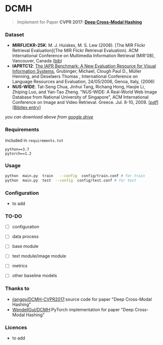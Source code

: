 # DCMH
> Implement for Paper **CVPR 2017: [Deep Cross-Modal Hashing](https://arxiv.org/abs/1602.02255)**

### Dataset
- **MIRFLICKR-25K**: M. J. Huiskes, M. S. Lew (2008). [The MIR Flickr Retrieval Evaluation](The MIR Flickr Retrieval Evaluation). ACM International Conference on Multimedia Information Retrieval (MIR'08), Vancouver, Canada ([bib](https://lms.comp.nus.edu.sg/research/large-files/nuswide-civr2009.pdf))
- **IAPRTC12**: [The IAPR Benchmark: A New Evaluation Resource for Visual Information Systems](http://thomas.deselaers.de/publications/papers/grubinger_lrec06.pdf), Grubinger, Michael, Clough Paul D., Müller Henning, and Deselaers Thomas , International Conference on Language Resources and Evaluation, 24/05/2006, Genoa, Italy, (2006)
- **NUS-WIDE**: Tat-Seng Chua, Jinhui Tang, Richang Hong, Haojie Li, Zhiping Luo, and Yan-Tao Zheng. "NUS-WIDE: A Real-World Web Image Database from National University of Singapore", ACM International Conference on Image and Video Retrieval. Greece. Jul. 8-10, 2009. [*[pdf](https://lms.comp.nus.edu.sg/research/large-files/nuswide-civr2009.pdf)*] [[Bibitex entry](https://lms.comp.nus.edu.sg/research/large-files/nuswide-civr2009.pdf)]

*you can download above from [google drive](https://drive.google.com/open?id=1j0OJyuqwA1mySI4tQO9CvK0CL4qIYw-8)*
### Requirements

included in `requirements.txt`
```
python==3.7
pytorch==1.2
```

### Usage
```bash
python  main.py  train   --config  config/train.conf # for train
python  main.py  test  --config  config/test.conf # for test
```
### Configuration
- to add

### TO-DO

- [ ] configuration

- [ ] data process

- [ ] base module

- [ ] text module/image module

- [ ] metrics

- [ ] other baseline models


### Thanks to

- [jiangqy/DCMH-CVPR2017](https://github.com/jiangqy/DCMH-CVPR2017):source code for paper "Deep Cross-Modal Hashing"
- [WendellGul/DCMH](https://github.com/WendellGul/DCMH):PyTorch implementation for paper "Deep Cross-Modal Hashing"
### Licences
 - to add